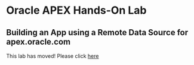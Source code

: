 # Oracle APEX Hands-On Lab

## Building an App using a Remote Data Source for apex.oracle.com

This lab has moved!
Please click [here](../../remote-data-source/)